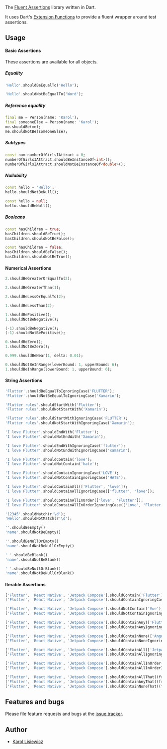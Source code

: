 The [Fluent Assertions](https://fluentassertions.com/) library written in Dart.

It uses Dart's [Extension Functions](https://dart.dev/guides/language/extension-methods) to provide a fluent wrapper around test assertions.

## Usage

#### Basic Assertions

These assertions are available for all objects.

##### Equality

```dart
'Hello'.shouldBeEqualTo('Hello');
```
```dart
'Hello'.shouldNotBeEqualTo('Word');
```

##### Reference equality

```dart
final me = Person(name: 'Karol');
final someoneElse = Person(name: 'Karol');
me.shouldBe(me);
me.shouldNotBe(someoneElse);
```

##### Subtypes

```dart
const num numberOfGirlsIAttract = 0;
numberOfGirlsIAttract.shouldBeInstanceOf<int>();
numberOfGirlsIAttract.shouldNotBeInstanceOf<double>();
```

##### Nullability

```dart
const hello = 'Hello';
hello.shouldNotBeNull();
```

```dart
const hello = null;
hello.shouldBeNull();
```

##### Booleans

```dart
const hasChildren = true;
hasChildren.shouldBeTrue();
hasChildren.shouldNotBeFalse();
```
```dart
const hasChildren = false;
hasChildren.shouldBeFalse();
hasChildren.shouldNotBeTrue();
```

#### Numerical Assertions

```dart
2.shouldBeGreaterOrEqualTo(2);
```

```dart
2.shouldBeGreaterThan(1);
```

```dart
2.shouldBeLessOrEqualTo(2);
```

```dart
1.shouldBeLessThan(2);
```

```dart
1.shouldBePositive();
1.shouldNotBeNegative();
```

```dart
(-1).shouldBeNegative();
(-1).shouldNotBePositive();
```

```dart
0.shouldBeZero();
1.shouldNotBeZero();
```

```dart
0.999.shouldBeNear(1, delta: 0.01);
```

```dart
0.shouldNotBeInRange(lowerBound: 1, upperBound: 6);
1.shouldBeInRange(lowerBound: 1, upperBound: 6);
```

#### String Assertions

```dart
'Flutter'.shouldBeEqualToIgnoringCase('FLUTTER');
'Flutter'.shouldNotBeEqualToIgnoringCase('Xamarin');
```

```dart
'Flutter rules'.shouldStartWith('Flutter');
'Flutter rules'.shouldNotStartWith('Xamarin');
```

```dart
'Flutter rules'.shouldStartWithIgnoringCase('FLUTTER');
'Flutter rules'.shouldNotStartWithIgnoringCase('Xamarin');
```

```dart
'I love Flutter'.shouldEndWith('Flutter');
'I love Flutter'.shouldNotEndWith('Xamarin');
```

```dart
'I love Flutter'.shouldEndWithIgnoringCase('flutter');
'I love Flutter'.shouldNotEndWithIgnoringCase('xamarin');
```

```dart
'I love Flutter'.shouldContain('love');
'I love Flutter'.shouldNotContain('hate');
```

```dart
'I love Flutter'.shouldContainIgnoringCase('LOVE');
'I love Flutter'.shouldNotContainIgnoringCase('HATE');
```

```dart
'I love Flutter'.shouldContainAll(['Flutter', 'love']);
'I love Flutter'.shouldContainAllIgnoringCase(['flutter', 'love']);
```

```dart
'I love Flutter'.shouldContainAllInOrder(['love', 'Flutter']);
'I love Flutter'.shouldContainAllInOrderIgnoringCase(['Love', 'Flutter']);
```

```dart
'12345'.shouldMatch(r'\d');
'Hello'.shouldNotMatch(r'\d');
```

```dart
''.shouldBeEmpty()
'name'.shouldNotBeEmpty()
```

```dart
''.shouldBeNullOrEmpty()
'name'.shouldNotBeNullOrEmpty()
```

```dart
' '.shouldBeBlank()
'name'.shouldNotBeBlank()
```

```dart
' '.shouldBeNullOrBlank()
'name'.shouldNotBeNullOrBlank()
```

#### Iterable Assertions

```dart
['Flutter', 'React Native', 'Jetpack Compose'].shouldContain('Flutter');
['Flutter', 'React Native', 'Jetpack Compose'].shouldContainIgnoringCase('flutter');
```

```dart
['Flutter', 'React Native', 'Jetpack Compose'].shouldNotContain('Vue');
['Flutter', 'React Native', 'Jetpack Compose'].shouldNotContainIgnoringCase('vue');
```

```dart
['Flutter', 'React Native', 'Jetpack Compose'].shouldContainAny(['Flutter', 'Vue']);
['Flutter', 'React Native', 'Jetpack Compose'].shouldContainAnyIgnoringCase(['react native']);
```

```dart
['Flutter', 'React Native', 'Jetpack Compose'].shouldContainNone(['Angular', 'Vue'])
['Flutter', 'React Native', 'Jetpack Compose'].shouldContainNoneIgnoringCase(['angular', 'vue']);
```

```dart
['Flutter', 'React Native', 'Jetpack Compose'].shouldContainAll(['Jetpack Compose', 'React Native']);
['Flutter', 'React Native', 'Jetpack Compose'].shouldContainAllIgnoringCase(['jetpack compose', 'react native']);
```

```dart
['Flutter', 'React Native', 'Jetpack Compose'].shouldContainAllInOrder(['Flutter', 'React Native']);
['Flutter', 'React Native', 'Jetpack Compose'].shouldContainAllInOrderIgnoringCase(['flutter', 'react native']);
```

```dart
['Flutter', 'React Native', 'Jetpack Compose'].shouldContainAllThat((framework) => framework.startsWith(RegExp('[A-Z]')));
['Flutter', 'React Native', 'Jetpack Compose'].shouldContainAnyThat((framework) => framework.contains('React'));
['Flutter', 'React Native', 'Jetpack Compose'].shouldContainNoneThat((framework) => framework.isEmpty);
```

## Features and bugs

Please file feature requests and bugs at the [issue tracker](https://github.com/klisiewicz/fluent-assertions/issues).

## Author
- [Karol Lisiewicz](https://github.com/klisiewicz)
